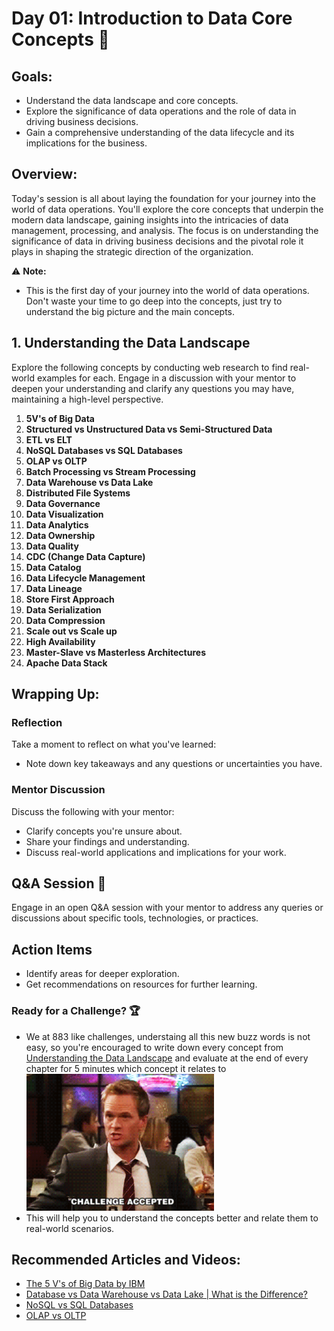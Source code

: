# Day 01: Introduction to Data Core Concepts :baby:

## **Goals:** 
- Understand the data landscape and core concepts.
- Explore the significance of data operations and the role of data in driving business decisions.
- Gain a comprehensive understanding of the data lifecycle and its implications for the business.

## Overview:
Today's session is all about laying the foundation for your journey into the world of data operations. You'll explore the core concepts that underpin the modern data landscape, gaining insights into the intricacies of data management, processing, and analysis. The focus is on understanding the significance of data in driving business decisions and the pivotal role it plays in shaping the strategic direction of the organization.

:warning: **Note:**
- This is the first day of your journey into the world of data operations. Don't waste your time to go deep into the concepts, just try to understand the big picture and the main concepts.

## 1. Understanding the Data Landscape

Explore the following concepts by conducting web research to find real-world examples for each. Engage in a discussion with your mentor to deepen your understanding and clarify any questions you may have, maintaining a high-level perspective.

1. **5V's of Big Data**
2. **Structured vs Unstructured Data vs Semi-Structured Data**
3. **ETL vs ELT**
4. **NoSQL Databases vs SQL Databases**
5. **OLAP vs OLTP**
6. **Batch Processing vs Stream Processing**
7. **Data Warehouse vs Data Lake**
8. **Distributed File Systems**
9. **Data Governance**
10. **Data Visualization**
11. **Data Analytics**
12. **Data Ownership**
13. **Data Quality**
14. **CDC (Change Data Capture)**
15. **Data Catalog**
16. **Data Lifecycle Management**
17. **Data Lineage**
18. **Store First Approach**
19. **Data Serialization**
20. **Data Compression**
21. **Scale out vs Scale up**
22. **High Availability**
23. **Master-Slave vs Masterless Architectures**
24. **Apache Data Stack**

## Wrapping Up:
### Reflection
Take a moment to reflect on what you've learned:
- Note down key takeaways and any questions or uncertainties you have.

### Mentor Discussion
Discuss the following with your mentor:
- Clarify concepts you're unsure about.
- Share your findings and understanding.
- Discuss real-world applications and implications for your work.

## Q&A Session :raising_hand:
Engage in an open Q&A session with your mentor to address any queries or discussions about specific tools, technologies, or practices.

## Action Items
- Identify areas for deeper exploration.
- Get recommendations on resources for further learning.

### Ready for a Challenge? :trophy:
- We at 883 like challenges, understaing all this new buzz words is not easy, so you're encouraged to write down every concept from [Understanding the Data Landscape](#1-understanding-the-data-landscape)
 and evaluate at the end of every chapter for 5 minutes which concept it relates to
        <img src="../assets/challenge_accepted.gif" alt="Challege Accepted" width="300"/>
- This will help you to understand the concepts better and relate them to real-world scenarios.

## Recommended Articles and Videos:
- [The 5 V's of Big Data by IBM](https://www.ibmbigdatahub.com/blog/understanding-big-data-5-vs)
- [Database vs Data Warehouse vs Data Lake | What is the Difference?](https://www.youtube.com/watch?v=-bSkREem8dM)
- [NoSQL vs SQL Databases](https://www.youtube.com/watch?v=Pf-9pjJK1e0)
- [OLAP vs OLTP](https://www.youtube.com/watch?v=iw-5kFzIdgY)